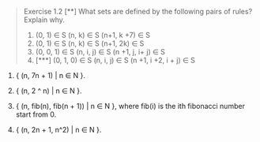 > Exercise 1.2 [\**] What sets are defined by the following pairs of rules? Explain why.
> 1. (0, 1) ∈ S
>    (n, k) ∈ S
>    (n+1, k +7) ∈ S
> 2. (0, 1) ∈ S
>    (n, k) ∈ S
>    (n+1, 2k) ∈ S
> 3. (0, 0, 1) ∈ S
>    (n, i, j) ∈ S
>    (n +1, j, i+ j) ∈ S
> 4. [\***] (0, 1, 0) ∈ S
>    (n, i, j) ∈ S
>    (n +1, i +2, i + j) ∈ S

1. { (n, 7n + 1) | n ∈ N }.

2. { (n, 2 ^ n) | n ∈ N }.

3. { (n, fib(n), fib(n + 1)) | n ∈ N }, where fib(i) is the ith fibonacci number start from 0.

4. { (n, 2n + 1, n^2) | n ∈ N }.